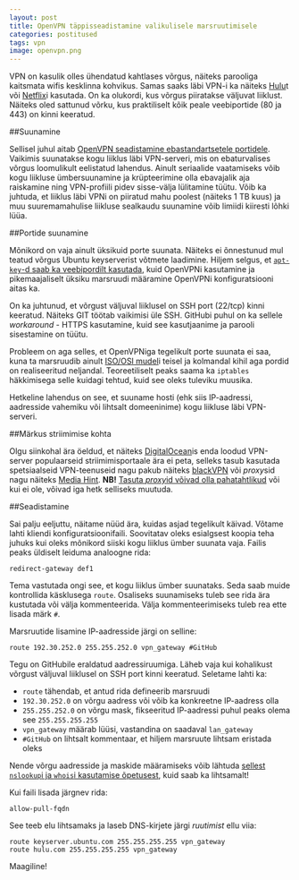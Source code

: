 ```yaml
---
layout: post
title: OpenVPN täppisseadistamine valikulisele marsruutimisele
categories: postitused
tags: vpn
image: openvpn.png
---
```

VPN on kasulik olles ühendatud kahtlases võrgus, näiteks parooliga kaitsmata wifis kesklinna kohvikus. Samas saaks läbi VPN-i ka näiteks [Hulu](http://www.hulu.com)t või [Netflix](https://www.netflix.com)i kasutada. On ka olukordi, kus võrgus piiratakse väljuvat liiklust. Näiteks oled sattunud võrku, kus praktiliselt kõik peale veebiportide (80 ja 443) on kinni keeratud.


##Suunamine

Sellisel juhul aitab [OpenVPN seadistamine ebastandartsetele portidele](/postitused/docker-openvpn/). Vaikimis suunatakse kogu liiklus läbi VPN-serveri, mis on ebaturvalises võrgus loomulikult eelistatud lahendus. Ainult seriaalide vaatamiseks võib kogu liikluse ümbersuunamine ja krüpteerimine olla ebavajalik aja raiskamine ning VPN-profiili pidev sisse-välja lülitamine tüütu. Võib ka juhtuda, et liiklus läbi VPNi on piiratud mahu poolest (näiteks 1 TB kuus) ja muu suuremamahulise liikluse sealkaudu suunamine võib limiidi kiiresti lõhki lüüa.

##Portide suunamine

Mõnikord on vaja ainult üksikuid porte suunata. Näiteks ei õnnestunud mul teatud võrgus Ubuntu keyserverist võtmete laadimine. Hiljem selgus, et [`apt-key`-d saab ka veebipordilt kasutada](http://ubuntuforums.org/showthread.php?t=1101366#post10043037), kuid OpenVPNi kasutamine ja pikemaajaliselt üksiku marsruudi määramine OpenVPNi konfiguratsiooni aitas ka.

On ka juhtunud, et võrgust väljuval liiklusel on SSH port (22/tcp) kinni keeratud. Näiteks GIT töötab vaikimisi üle SSH. GitHubi puhul on ka sellele _workaround_ - HTTPS kasutamine, kuid see kasutjaanime ja parooli sisestamine on tüütu.

Probleem on aga selles, et OpenVPNiga tegelikult porte suunata ei saa, kuna ta marsruudib ainult [ISO/OSI mudel](http://et.wikipedia.org/wiki/Avatud_s%C3%BCsteemide_sidumise_arhitektuur)i teisel ja kolmandal kihil aga pordid on realiseeritud neljandal. Teoreetiliselt peaks saama ka `iptables` häkkimisega selle kuidagi tehtud, kuid see oleks tuleviku muusika.

Hetkeline lahendus on see, et suuname hosti (ehk siis IP-aadressi, aadresside vahemiku või lihtsalt domeeninime) kogu liikluse läbi VPN-serveri.


##Märkus striimimise kohta

Olgu siinkohal ära öeldud, et näiteks [DigitalOcean](https://www.digitalocean.com)is enda loodud VPN-server populaarseid striimimisportaale ära ei peta, selleks tasub kasutada spetsiaalseid VPN-teenuseid nagu pakub näiteks [blackVPN](https://www.blackvpn.com) või *proxy*sid nagu näiteks [Media Hint](https://mediahint.com). **NB!** [Tasuta *proxy*id võivad olla pahatahtlikud](https://blog.haschek.at/post/fd9bc) või kui ei ole, võivad iga hetk selliseks muutuda.


##Seadistamine

Sai palju eeljuttu, näitame nüüd ära, kuidas asjad tegelikult käivad. Võtame lahti kliendi konfiguratsioonifaili. Soovitatav oleks esialgsest koopia teha juhuks kui oleks mõnikord siiski kogu liiklus ümber suunata vaja. Failis peaks üldiselt leiduma analoogne rida:

    redirect-gateway def1

Tema vastutada ongi see, et kogu liiklus ümber suunataks. Seda saab muide kontrollida käsklusega `route`. Osaliseks suunamiseks tuleb see rida ära kustutada või välja kommenteerida. Välja kommenteerimiseks tuleb rea ette lisada märk `#`.

Marsruutide lisamine IP-aadresside järgi on selline:

    route 192.30.252.0 255.255.252.0 vpn_gateway #GitHub

Tegu on GitHubile eraldatud aadressiruumiga. Läheb vaja kui kohalikust võrgust väljuval liiklusel on SSH port kinni keeratud. Seletame lahti ka:

* `route` tähendab, et antud rida defineerib marsruudi
* `192.30.252.0` on võrgu aadress või võib ka konkreetne IP-aadress olla
* `255.255.252.0` on võrgu mask, fikseeritud IP-aadressi puhul peaks olema see `255.255.255.255`
* `vpn_gateway` määrab lüüsi, vastandina on saadaval `lan_gateway`
* `#GitHub` on lihtsalt kommentaar, et hiljem marsruute lihtsam eristada oleks

Nende võrgu aadresside ja maskide määramiseks võib lähtuda [sellest `nslookup`i ja `whois`i kasutamise õpetusest](http://support.vpnsecure.me/articles/frequently-asked-questions/openvpn-split-tunneling), kuid saab ka lihtsamalt!

Kui faili lisada järgnev rida:

    allow-pull-fqdn

See teeb elu lihtsamaks ja laseb DNS-kirjete järgi _ruutimist_ ellu viia:

    route keyserver.ubuntu.com 255.255.255.255 vpn_gateway
    route hulu.com 255.255.255.255 vpn_gateway

Maagiline!

